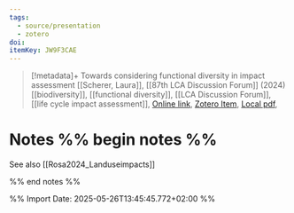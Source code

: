 ```yaml
---
tags:
  - source/presentation
  - zotero
doi: 
itemKey: JW9F3CAE
---
```

>[!metadata]+
> Towards considering functional diversity in impact assessment
> [[Scherer, Laura]], 
> [[87th LCA Discussion Forum]] (2024)
> [[biodiversity]], [[functional diversity]], [[LCA Discussion Forum]], [[life cycle impact assessment]], 
> [Online link](https://lca-forum.ch/fileadmin/generic_lib/Resources/Public/Downloads/DF87/3_Scherer_DF87_2024.pdf), [Zotero Item](zotero://select/library/items/JW9F3CAE), [Local pdf](file://C:/Users/aburg/Documents/references/zotero/storage/V6C9HWEA/Scherer_CONSIDERINGFUNCTIONAL.pdf), 

# Notes %% begin notes %%
See also [[Rosa2024_Landuseimpacts]]

%% end notes %%




%% Import Date: 2025-05-26T13:45:45.772+02:00 %%
